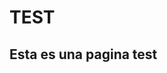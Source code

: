 <!DOCTYPE html>
<html> 
  <head>
  <title>ModManager</title>
  </head>
  <body>
    <h1>TEST</h1>
    <h2>Esta es una pagina test</h2>
  </body>
</html>
